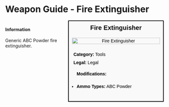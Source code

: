 # Weapon Guide - Fire Extinguisher

<div style="display: flex; align-items: flex-start; gap: 10px;">

  <div style="flex: 1; margin-right: 10px;">
  
  #### Information
  Generic ABC Powder fire extinguisher.

  </div>

  <div style="width: 300px; border: 2px solid black; font-family: Arial, sans-serif; background-color: #f9f9f9; color: black;">
    <div style="background-color: #f9f9f9; padding: 10px; font-size: 20px; font-weight: bold; text-align: center;">Fire Extinguisher</div>
    <div style="text-align: center; padding: 10px;">
      <img src="image_url_here" alt="Fire Extinguisher" style="width: 100%; height: auto;">
    </div>
    <div style="padding: 10px;">
      <div style="padding: 5px;"><strong>Category:</strong> Tools</div>
      <div style="padding: 5px;"><strong>Legal:</strong> Legal</div>
      <div style="padding: 10px;">
        <div style="padding: 5px;"><strong>Modifications:</strong></div>
        <ul style="padding: 5px;">
          <li><strong>Ammo Types:</strong> ABC Powder</li>
        </ul>
      </div>
    </div>
  </div>

</div>
